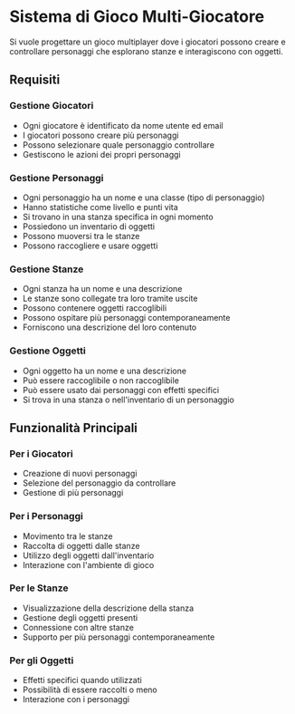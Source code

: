 # Sistema di Gioco Multi-Giocatore

Si vuole progettare un gioco multiplayer dove i giocatori possono creare e controllare personaggi che esplorano stanze e interagiscono con oggetti.

## Requisiti

### Gestione Giocatori

- Ogni giocatore è identificato da nome utente ed email
- I giocatori possono creare più personaggi
- Possono selezionare quale personaggio controllare
- Gestiscono le azioni dei propri personaggi

### Gestione Personaggi

- Ogni personaggio ha un nome e una classe (tipo di personaggio)
- Hanno statistiche come livello e punti vita
- Si trovano in una stanza specifica in ogni momento
- Possiedono un inventario di oggetti
- Possono muoversi tra le stanze
- Possono raccogliere e usare oggetti

### Gestione Stanze

- Ogni stanza ha un nome e una descrizione
- Le stanze sono collegate tra loro tramite uscite
- Possono contenere oggetti raccoglibili
- Possono ospitare più personaggi contemporaneamente
- Forniscono una descrizione del loro contenuto

### Gestione Oggetti

- Ogni oggetto ha un nome e una descrizione
- Può essere raccoglibile o non raccoglibile
- Può essere usato dai personaggi con effetti specifici
- Si trova in una stanza o nell'inventario di un personaggio

## Funzionalità Principali

### Per i Giocatori

- Creazione di nuovi personaggi
- Selezione del personaggio da controllare
- Gestione di più personaggi

### Per i Personaggi

- Movimento tra le stanze
- Raccolta di oggetti dalle stanze
- Utilizzo degli oggetti dall'inventario
- Interazione con l'ambiente di gioco

### Per le Stanze

- Visualizzazione della descrizione della stanza
- Gestione degli oggetti presenti
- Connessione con altre stanze
- Supporto per più personaggi contemporaneamente

### Per gli Oggetti

- Effetti specifici quando utilizzati
- Possibilità di essere raccolti o meno
- Interazione con i personaggi
